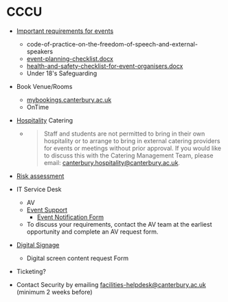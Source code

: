 CCCU
====

* [Important requirements for events](https://cccu.canterbury.ac.uk/event-organisation-management/important-requirements-for-events.aspx)
    * code-of-practice-on-the-freedom-of-speech-and-external-speakers
    * [event-planning-checklist.docx](https://cccu.canterbury.ac.uk/event-organisation-management/docs/event-planning-checklist.docx)
    * [health-and-safety-checklist-for-event-organisers.docx](https://cccu.canterbury.ac.uk/event-organisation-management/docs/health-and-safety-checklist-for-event-organisers.docx)
    * Under 18's Safeguarding
* Book Venue/Rooms
    * [mybookings.canterbury.ac.uk](https://mybookings.canterbury.ac.uk/)
    * OnTime
* [Hospitality](https://cccu.canterbury.ac.uk/estates-and-facilities-services/our-services/hospitality/hospitality.aspx) Catering
    * > Staff and students are not permitted to bring in their own hospitality or to arrange to bring in external catering providers for events or meetings without prior approval. If you would like to discuss this with the Catering Management Team, please email: canterbury.hospitality@canterbury.ac.uk.
* [Risk assessment](https://cccu.canterbury.ac.uk/health-and-safety/risk-assessment.aspx)
* IT Service Desk
    * AV
    * [Event Support](https://cccu.canterbury.ac.uk/information-technology/service-desk/event-support.aspx)
        * [Event Notification Form](https://cccu.canterbury.ac.uk/information-technology/service-desk/event-support.aspx#eventform)
    * To discuss your requirements, contact the AV team at the earliest opportunity and complete an AV request form. 
* [Digital Signage](https://cccu.canterbury.ac.uk/marketing-and-communications/services/digital-signage.aspx)
    * Digital screen content request Form
* Ticketing?


* Contact Security by emailing facilities-helpdesk@canterbury.ac.uk (minimum 2 weeks before)